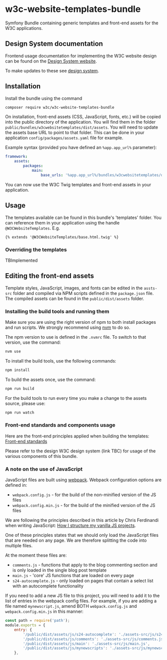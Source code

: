 # w3c-website-templates-bundle
Symfony Bundle containing generic templates and front-end assets for the W3C applications.

## Design System documentation

Frontend usage documentation for implementing the W3C website design can be found on the [Design System website](https://design-system.w3.org/).

To make updates to these see [design system](design-system.md).

## Installation
Install the bundle using the command

```bash
composer require w3c/w3c-website-templates-bundle
```

On installation, front-end assets (CSS, JavaScript, fonts, etc.) will be copied into the public directory of the application.
You will find them in the folder `public/bundles/w3cwebsitetemplates/dist/assets`. 
You will need to update the assets base URL to point to that folder. This can be done in your application `config/packages/assets.yaml` file for example.

Example syntax (provided you have defined an `%app.app_url%` parameter):

```yaml
framework:
    assets:
        packages:
            main:
                base_urls: '%app.app_url%/bundles/w3cwebsitetemplates/dist/assets/'
```
You can now use the W3C Twig templates and front-end assets in your application.

## Usage

The templates available can be found in this bundle's 'templates' folder. You can reference them in your application using the 
handle `@W3CWebsiteTemplates`. E.g.

```twig
{% extends '@W3CWebsiteTemplates/base.html.twig' %}
```

### Overriding the templates

TBImplemented

## Editing the front-end assets
Template styles, JavaScript, images, and fonts can be edited in the `assts-src` folder and compiled via NPM scripts defined
in the `package.json` file. The compiled assets can be found in the `public/dist/assets` folder.

### Installing the build tools and running them
Make sure you are using the right version of npm to both install packages and run scripts. We strongly recommend using [nvm](https://github.com/nvm-sh/nvm)
to do so. 

The npm version to use is defined in  the `.nvmrc` file. To switch to that version, use the command:

```bash
nvm use
```

To install the build tools, use the following commands:

```bash
npm install
```

To build the assets once, use the command:

```bash
npm run build
```

For the build tools to run every time you make a change to the assets source, please use:

```bash
npm run watch
```

### Front-end standards and components usage

Here are the front-end principles applied when building the templates: [Front-end standards](https://w3c.studio24.net/docs/front-end-standards/)

Please refer to the design W3C design system (link TBC) for usage of the various components of this bundle.

### A note on the use of JavaScript

JavaScript files are built using [webpack](https://webpack.js.org/). Webpack configuration options are defined in:

* `webpack.config.js` - for the build of the non-minified version of the JS files
* `webpack.config.min.js` - for the build of the minified version of the JS files

We are following the principles described in this article by Chris Ferdinandi when writing JavaScript: [How I structure my vanilla JS projects](https://gomakethings.com/how-i-structure-my-vanilla-js-projects/).

One of these principles states that we should only load the JavaScript files that are needed on any page. We are therefore splitting the code into multiple files.

At the moment these files are:

* `comments.js` - functions that apply to the blog commenting section and is only loaded in the single blog post template
* `main.js` - 'core' JS functions that are loaded on every page
* `s24-autocomplete.js` - only loaded on pages that contain a select list with an autocomplete functionality

If you need to add a new JS file to this project, you will need to add it to the list of entries in the webpack config files. For example, if you are
adding a file named `mynewscript.js`, amend BOTH `webpack.config.js` and `webpack.config.min.js` in this manner:

```javascript
const path = require('path');
module.exports = {
	entry: {
		'/public/dist/assets/js/s24-autocomplete': './assets-src/js/s24-autocomplete.js',
		'/public/dist/assets/js/comments': './assets-src/js/comments.js',
		'/public/dist/assets/js/main': './assets-src/js/main.js',
        '/public/dist/assets/js/mynewscripts': './assets-src/js/mynewscript.js'
	},
```